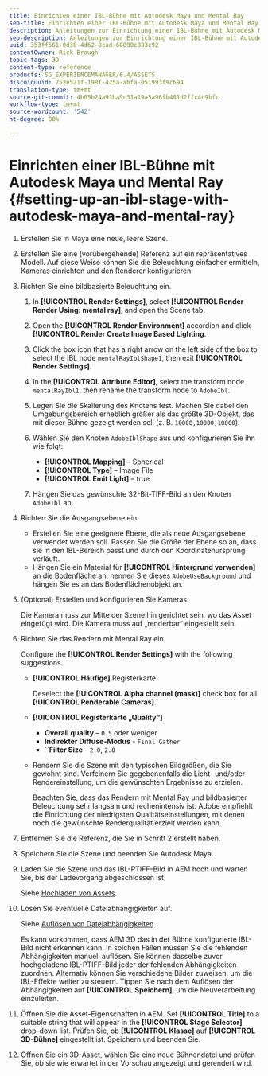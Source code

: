 ```yaml
---
title: Einrichten einer IBL-Bühne mit Autodesk Maya und Mental Ray
seo-title: Einrichten einer IBL-Bühne mit Autodesk Maya und Mental Ray
description: Anleitungen zur Einrichtung einer IBL-Bühne mit Autodesk Maya und Mental Ray
seo-description: Anleitungen zur Einrichtung einer IBL-Bühne mit Autodesk Maya und Mental Ray
uuid: 353ff561-0d30-4d62-8cad-68890c883c92
contentOwner: Rick Brough
topic-tags: 3D
content-type: reference
products: SG_EXPERIENCEMANAGER/6.4/ASSETS
discoiquuid: 752e521f-198f-425a-abfa-051993f9c694
translation-type: tm+mt
source-git-commit: 4b05b24a91ba9c31a19a5a96fb481d2ffc4c9bfc
workflow-type: tm+mt
source-wordcount: '542'
ht-degree: 80%

---
```



# Einrichten einer IBL-Bühne mit Autodesk Maya und Mental Ray {#setting-up-an-ibl-stage-with-autodesk-maya-and-mental-ray}

1. Erstellen Sie in Maya eine neue, leere Szene.

1. Erstellen Sie eine (vorübergehende) Referenz auf ein repräsentatives Modell. Auf diese Weise können Sie die Beleuchtung einfacher ermitteln, Kameras einrichten und den Renderer konfigurieren.
1. Richten Sie eine bildbasierte Beleuchtung ein.

   1. In **[!UICONTROL Render Settings]**, select **[!UICONTROL Render Render Using: mental ray]**, and open the Scene tab.
   1. Open the **[!UICONTROL Render Environment]** accordion and click **[!UICONTROL Render Create Image Based Lighting**.
   1. Click the box icon that has a right arrow on the left side of the box to select the IBL node `mentalRayIblShape1`, then exit **[!UICONTROL Render Settings]**.
   1. In the **[!UICONTROL Attribute Editor]**, select the transform node `mentalRayIbl1`, then rename the transform node to `AdobeIbl`.
   1. Legen Sie die Skalierung des Knotens fest. Machen Sie dabei den Umgebungsbereich erheblich größer als das größte 3D-Objekt, das mit dieser Bühne gezeigt werden soll (z. B. `10000,10000,10000`).
   1. Wählen Sie den Knoten `AdobeIblShape` aus und konfigurieren Sie ihn wie folgt:

      * **[!UICONTROL Mapping]** – Spherical
      * **[!UICONTROL Type]** – Image File
      * **[!UICONTROL Emit Light]** – true
   1. Hängen Sie das gewünschte 32-Bit-TIFF-Bild an den Knoten `AdobeIbl` an.


1. Richten Sie die Ausgangsebene ein.

   * Erstellen Sie eine geeignete Ebene, die als neue Ausgangsebene verwendet werden soll. Passen Sie die Größe der Ebene so an, dass sie in den IBL-Bereich passt und durch den Koordinatenursprung verläuft.
   * Hängen Sie ein Material für **[!UICONTROL Hintergrund verwenden]** an die Bodenfläche an, nennen Sie dieses `AdobeUseBackground` und hängen Sie es an das Bodenflächenobjekt an.

1. (Optional) Erstellen und konfigurieren Sie Kameras.

   Die Kamera muss zur Mitte der Szene hin gerichtet sein, wo das Asset eingefügt wird. Die Kamera muss auf „renderbar“ eingestellt sein.

1. Richten Sie das Rendern mit Mental Ray ein.

   Configure the **[!UICONTROL Render Settings]** with the following suggestions.

   * **[!UICONTROL Häufige]** Registerkarte

      Deselect the **[!UICONTROL Alpha channel (mask)]** check box for all **[!UICONTROL Renderable Cameras]**.

   * **[!UICONTROL Registerkarte „Quality“]**

      * **Overall quality** – `0.5` oder weniger
      * **Indirekter Diffuse-Modus** - `Final Gather`
      * ``**Filter Size** - `2.0`, `2.0`
   * Rendern Sie die Szene mit den typischen Bildgrößen, die Sie gewohnt sind. Verfeinern Sie gegebenenfalls die Licht- und/oder Rendereinstellung, um die gewünschten Ergebnisse zu erzielen.

      Beachten Sie, dass das Rendern mit Mental Ray und bildbasierter Beleuchtung sehr langsam und rechenintensiv ist. Adobe empfiehlt die Einrichtung der niedrigsten Qualitätseinstellungen, mit denen noch die gewünschte Renderqualität erzielt werden kann.


1. Entfernen Sie die Referenz, die Sie in Schritt 2 erstellt haben.

1. Speichern Sie die Szene und beenden Sie Autodesk Maya.

1. Laden Sie die Szene und das IBL-PTIFF-Bild in AEM hoch und warten Sie, bis der Ladevorgang abgeschlossen ist.

   Siehe [Hochladen von Assets](managing-assets-touch-ui.md#uploading-assets).

1. Lösen Sie eventuelle Dateiabhängigkeiten auf.

   Siehe [Auflösen von Dateiabhängigkeiten](resolve-file-dependencies.md).

   Es kann vorkommen, dass AEM 3D das in der Bühne konfigurierte IBL-Bild nicht erkennen kann. In solchen Fällen müssen Sie die fehlenden Abhängigkeiten manuell auflösen. Sie können dasselbe zuvor hochgeladene IBL-PTIFF-Bild jeder der fehlenden Abhängigkeiten zuordnen. Alternativ können Sie verschiedene Bilder zuweisen, um die IBL-Effekte weiter zu steuern. Tippen Sie nach dem Auflösen der Abhängigkeiten auf **[!UICONTROL Speichern]**, um die Neuverarbeitung einzuleiten. 

1. Öffnen Sie die Asset-Eigenschaften in AEM. Set **[!UICONTROL Title]** to a suitable string that will appear in the **[!UICONTROL Stage Selector]** drop-down list. Prüfen Sie, ob **[!UICONTROL Klasse]** auf **[!UICONTROL 3D-Bühne]** eingestellt ist. Speichern und beenden Sie.

1. Öffnen Sie ein 3D-Asset, wählen Sie eine neue Bühnendatei und prüfen Sie, ob sie wie erwartet in der Vorschau angezeigt und gerendert wird.

